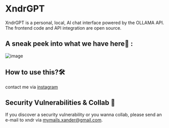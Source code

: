 # XndrGPT
XndrGPT is a personal, local, AI chat interface powered by the OLLAMA API. The frontend code and API integration are open source.

## A sneak peek into what we have here🙈 :
![image](https://github.com/xndrgit/xndr-XndrGPT-byLaraveLLama/assets/115892862/a3b3dbb7-e2cb-42e0-90e0-f86150b7d835)

## How to use this?🛠
contact me via <a href="https://www.instagram.com/xndr.ig/"> instagram </a>

## Security Vulnerabilities & Collab 💌
If you discover a security vulnerability or you wanna collab, please send an e-mail to xndr via [mymails.xander@gmail.com](mailto:mymails.xander@gmail.com).

